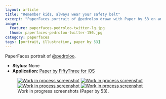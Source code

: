```yaml
---
layout: article
title: "Remember kids, always wear your safety belt"
excerpt: "PaperFaces portrait of @pedroloo drawn with Paper by 53 on an iPad."
image: 
  feature: paperfaces-pedroloo-twitter-lg.jpg
  thumb: paperfaces-pedroloo-twitter-150.jpg
category: paperfaces
tags: [portrait, illustration, paper by 53]
---
```


PaperFaces portrait of <a href="http://twitter.com/pedroloo">@pedroloo</a>.

* **Stylus:** None
* **Application:** [Paper by FiftyThree for iOS](http://www.fiftythree.com/paper)

<figure class="half">
	<a href="{{ site.url }}/images/paperfaces-pedroloo-process-1-lg.jpg"><img src="{{ site.url }}/images/paperfaces-pedroloo-process-1-600.jpg" alt="Work in process screenshot"></a>
	<a href="{{ site.url }}/images/paperfaces-pedroloo-process-2-lg.jpg"><img src="{{ site.url }}/images/paperfaces-pedroloo-process-2-600.jpg" alt="Work in process screenshot"></a>
	<a href="{{ site.url }}/images/paperfaces-pedroloo-process-3-lg.jpg"><img src="{{ site.url }}/images/paperfaces-pedroloo-process-3-600.jpg" alt="Work in process screenshot"></a>
	<a href="{{ site.url }}/images/paperfaces-pedroloo-process-4-lg.jpg"><img src="{{ site.url }}/images/paperfaces-pedroloo-process-4-600.jpg" alt="Work in process screenshot"></a>
	<figcaption>Work in progress screenshots (Paper by 53).</figcaption>
</figure>